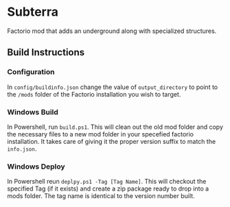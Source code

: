 # Subterra
Factorio mod that adds an underground along with specialized structures.

## Build Instructions

### Configuration
In `config/buildinfo.json` change the value of `output_directory` to point to the `/mods` folder of the Factorio installation you wish to target.

### Windows Build
In Powershell, run `build.ps1`. This will clean out the old mod folder and copy the necessary files to a new mod folder in your specefied factorio installation. It takes care of giving it the proper version suffix to match the `info.json`.

### Windows Deploy
In Powershell reun `deplpy.ps1 -Tag [Tag Name]`. This will checkout the specified Tag (if it exists) and create a zip package ready to drop into a mods folder. The tag name is identical to the version number built.
